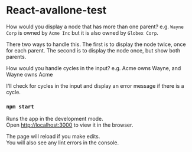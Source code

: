 # React-avallone-test
How would you display a node that has more than one parent? e.g. `Wayne Corp` is
owned by `Acme Inc` but it is also owned by `Globex Corp`.

There two ways to handle this. The first is to display the node twice, once for each 
parent. The second is to display the node once, but show both parents.

How would you handle cycles in the input? e.g. Acme owns Wayne, and Wayne owns
Acme

I'll check for cycles in the input and display an error message if there is a cycle.

### `npm start`

Runs the app in the development mode.\
Open [http://localhost:3000](http://localhost:3000) to view it in the browser.

The page will reload if you make edits.\
You will also see any lint errors in the console.
